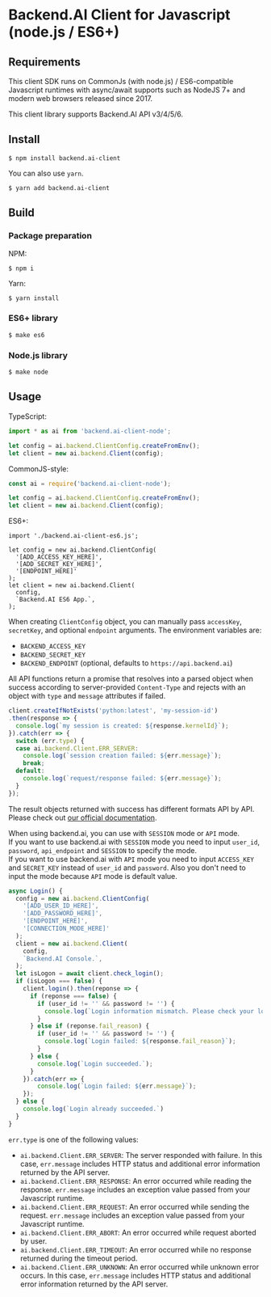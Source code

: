 # Backend.AI Client for Javascript (node.js / ES6+)

## Requirements

This client SDK runs on CommonJs (with node.js) / ES6-compatible Javascript runtimes with async/await supports
such as NodeJS 7+ and modern web browsers released since 2017.

This client library supports Backend.AI API v3/4/5/6.

## Install

```console
$ npm install backend.ai-client
```
You can also use `yarn`.

```console
$ yarn add backend.ai-client
```

## Build

### Package preparation

NPM: 
```console
$ npm i
```

Yarn:
```console
$ yarn install
```

### ES6+ library

```console
$ make es6
```

### Node.js library

```console
$ make node 
```

## Usage

TypeScript:
```typescript
import * as ai from 'backend.ai-client-node';

let config = ai.backend.ClientConfig.createFromEnv();
let client = new ai.backend.Client(config);
```

CommonJS-style:
```javascript
const ai = require('backend.ai-client-node');

let config = ai.backend.ClientConfig.createFromEnv();
let client = new ai.backend.Client(config);
```

ES6+:
```
import './backend.ai-client-es6.js';

let config = new ai.backend.ClientConfig(
  '[ADD_ACCESS_KEY_HERE]',
  '[ADD_SECRET_KEY_HERE]',
  '[ENDPOINT_HERE]'
);
let client = new ai.backend.Client(
  config,
  `Backend.AI ES6 App.`,
);
```

When creating `ClientConfig` object, you can manually pass `accessKey`,
`secretKey`, and optional `endpoint` arguments.
The environment variables are:
* `BACKEND_ACCESS_KEY`
* `BACKEND_SECRET_KEY`
* `BACKEND_ENDPOINT` (optional, defaults to `https://api.backend.ai`)

All API functions return a promise that resolves into a parsed object
when success according to server-provided `Content-Type` and rejects with an
object with `type` and `message` attributes if failed.

```javascript
client.createIfNotExists('python:latest', 'my-session-id')
.then(response => {
  console.log(`my session is created: ${response.kernelId}`);
}).catch(err => {
  switch (err.type) {
  case ai.backend.Client.ERR_SERVER:
    console.log(`session creation failed: ${err.message}`);
    break;
  default:
    console.log(`request/response failed: ${err.message}`);
  }
});
```

The result objects returned with success has different formats API by API.
Please check out [our official documentation](https://docs.backend.ai/).

When using backend.ai, you can use with `SESSION` mode or `API` mode.  
If you want to use backend.ai with `SESSION` mode you need to input `user_id`, `password`, `api_endpoint` and `SESSION` to specify the mode.  
If you want to use backend.ai with `API` mode you need to input `ACCESS_KEY` and `SECRET_KEY` instead of `user_id` and `password`. Also you don't need to input the mode because `API` mode is default value.

```javascript
async Login() {
  config = new ai.backend.ClientConfig(
    '[ADD_USER_ID_HERE]',
    '[ADD_PASSWORD_HERE]',
    '[ENDPOINT_HERE]',
    '[CONNECTION_MODE_HERE]'
  );
  client = new ai.backend.Client(
    config,
    `Backend.AI Console.`,
  );
  let isLogon = await client.check_login();
  if (isLogon === false) {
    client.login().then(reponse => {
      if (reponse === false) {
        if (user_id != '' && password != '') {
          console.log(`Login information mismatch. Please check your login information.`);
        }
      } else if (reponse.fail_reason) {
        if (user_id != '' && password != '') {
          console.log(`Login failed: ${response.fail_reason}`);
        }
      } else {
        console.log(`Login succeeded.`);
      }
    }).catch(err => {
        console.log(`Login failed: ${err.message}`);
    });
  } else {
    console.log(`Login already succeeded.`)
  }
}
```

`err.type` is one of the following values:

* `ai.backend.Client.ERR_SERVER`: The server responded with failure.
  In this case, `err.message` includes HTTP status and additional error information
  returned by the API server.
* `ai.backend.Client.ERR_RESPONSE`: An error occurred while reading the response.
  `err.message` includes an exception value passed from your Javascript runtime.
* `ai.backend.Client.ERR_REQUEST`: An error occurred while sending the request.
  `err.message` includes an exception value passed from your Javascript runtime.
* `ai.backend.Client.ERR_ABORT`: An error occurred while request aborted by user.
* `ai.backend.Client.ERR_TIMEOUT`: An error occurred while no response returned during the timeout period.
* `ai.backend.Client.ERR_UNKNOWN`: An error occurred while unknown error occurs.
  In this case, `err.message` includes HTTP status and additional error information
  returned by the API server.
